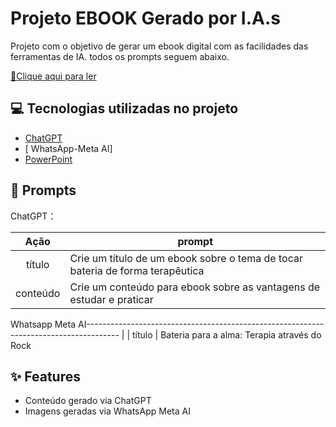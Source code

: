 
# Projeto EBOOK Gerado por I.A.s

Projeto com o objetivo de gerar um ebook digital com as facilidades das ferramentas de IA. todos os prompts
seguem abaixo.

<a href="https://drive.google.com/file/d/11KV1-kCGDpuVU96inuAbyNYRIk00Xkjn/view?usp=drivesdk" title="View PDF now"> 📕Clique aqui para ler</a>

## 💻 Tecnologias utilizadas no projeto

- [ChatGPT](https://chat.openai.com/) 
- [ WhatsApp-Meta AI]
- [PowerPoint](https://www.microsoft.com/en/microsoft-365/powerpoint)

## 🧠 Prompts


ChatGPT：

|   Ação   | prompt                                                                                                                                                                                                                                                                         |
| :------: | ------------------------------------------------------------------------------------------------------------------------------------------------------------------------------------------------------------------------------------------------------------------------------ |
|  título  | Crie um título de um ebook sobre o tema de tocar bateria de forma terapêutica                                                    |
| conteúdo | Crie um conteúdo para ebook sobre as vantagens de estudar e praticar |bateria para o bem estar e a saúde de quem prática 
                                        

Whatsapp Meta AI-------------------------------------------------------------------------------------- |
| título | Bateria para a alma: Terapia através do Rock 

## ✨ Features

- Conteúdo gerado via ChatGPT
- Imagens geradas via WhatsApp Meta AI
